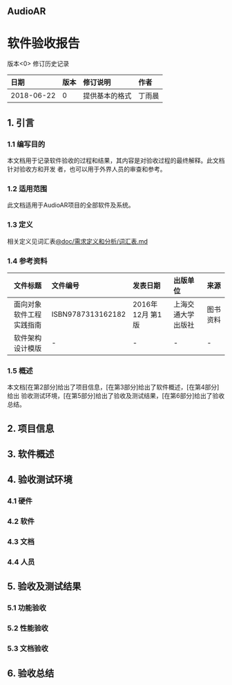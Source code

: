 ## AudioAR
# 软件验收报告

版本<0>
修订历史记录

|日期|版本|修订说明|作者|
|:-|:-|:-|:-|
|2018-06-22|0|提供基本的格式|丁雨晨|

## 1. 引言

### 1.1 编写目的
本文档用于记录软件验收的过程和结果，其内容是对验收过程的最终解释。此文档针对验收方和开发
者，也可以用于外界人员的审查和参考。

### 1.2 适用范围
此文档适用于AudioAR项目的全部软件及系统。

### 1.3 定义
相关定义见词汇表[@doc/需求定义和分析/词汇表.md](/需求定义和分析/词汇表.md)

### 1.4 参考资料
|文件标题|文件编号|发表日期|出版单位|来源|
|:-:|:-|:-|:-|:-|
|面向对象软件工程实践指南|ISBN9787313162182|2016年 12月 第1版|上海交通大学出版社|图书资料|
|软件架构设计模版|-|-|-|-|课程资料|

### 1.5 概述
本文档[在第2部分]给出了项目信息，[在第3部分]给出了软件概述，[在第4部分]给出
验收测试环境，[在第5部分]给出了验收及测试结果，[在第6部分]给出了验收总结。

## 2. 项目信息

## 3. 软件概述

## 4. 验收测试环境

### 4.1 硬件

### 4.2 软件

### 4.3 文档

### 4.4 人员

## 5. 验收及测试结果

### 5.1 功能验收

### 5.2 性能验收

### 5.3 文档验收

## 6. 验收总结
